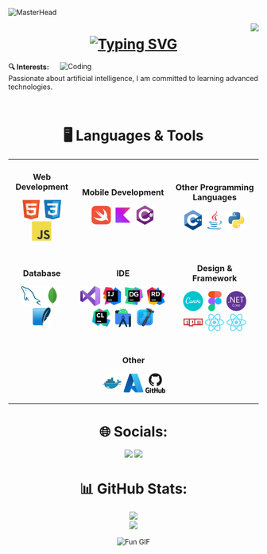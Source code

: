 ![MasterHead](https://user-images.githubusercontent.com/90236635/232446433-d5540fa2-fe28-4bb8-b929-cdb51fe61336.gif)




<img src="https://visitor-badge.laobi.icu/badge?page_id=0wme.0wme&left_color=orange&right_color=orange" align="right" />

<h1 align="center">
<a href="https://git.io/typing-svg"><img src="https://readme-typing-svg.demolab.com?font=Madimi+One&pause=1000&color=F76E09&center=true&random=false&width=600&lines=Welcome+to+my+Github+profile+!;Hello%2C+my+name+is+Tom+!;I+am+a+computer+science+student" alt="Typing SVG" /></a>
</h1>

<div>
    <img alt="Coding" width="400" src="https://cdn.dribbble.com/users/1162077/screenshots/3848914/programmer.gif" align="right" />
    <p><strong>🔍 Interests:</strong> Passionate about artificial intelligence, I am committed to learning advanced technologies.</p>
</div>

<!-- Assurez-vous qu'il y a suffisamment d'espace entre les sections pour que le contenu ne se chevauche pas -->
<br clear="all"/>

<h1 align="center">🖥️ Languages & Tools</h2>

<table align="center">
  <tr>
    <td>
      <h3 align="center">Web Development</h3>
      <p align="center">
        <img src="https://raw.githubusercontent.com/devicons/devicon/master/icons/html5/html5-original.svg" width="40" height="40" title="HTML5"/>
        <img src="https://raw.githubusercontent.com/devicons/devicon/master/icons/css3/css3-original.svg" width="40" height="40" title="CSS3"/>
        <img src="https://raw.githubusercontent.com/devicons/devicon/master/icons/javascript/javascript-original.svg" width="40" height="40" title="JavaScript"/>
      </p>
    </td>
    <td>
      <h3 align="center">Mobile Development</h3>
      <p align="center">
        <img src="https://raw.githubusercontent.com/devicons/devicon/master/icons/swift/swift-original.svg" width="40" height="40" title="Swift"/>
        <img src="https://raw.githubusercontent.com/devicons/devicon/master/icons/kotlin/kotlin-original.svg" width="40" height="40" title="Kotlin"/>
        <img src="https://raw.githubusercontent.com/devicons/devicon/master/icons/csharp/csharp-original.svg" width="40" height="40" title="C#"/>
      </p>
    </td>
    <td>
      <h3 align="center">Other Programming Languages</h3>
      <p align="center">
        <img src="https://raw.githubusercontent.com/devicons/devicon/master/icons/cplusplus/cplusplus-original.svg" width="40" height="40" title="C++"/>
        <img src="https://raw.githubusercontent.com/devicons/devicon/master/icons/java/java-original.svg" width="40" height="40" title="Java"/>
        <img src="https://raw.githubusercontent.com/devicons/devicon/master/icons/python/python-original.svg" width="40" height="40" title="Python"/>
      </p>
    </td>
  </tr>
  <tr>
    <td>
      <h3 align="center">Database</h3>
      <p align="center">
        <img src="https://raw.githubusercontent.com/devicons/devicon/master/icons/mysql/mysql-original.svg" width="40" height="40" title="MySQL"/>
        <img src="https://raw.githubusercontent.com/devicons/devicon/master/icons/mongodb/mongodb-original.svg" width="40" height="40" title="MongoDB"/>
        <img src="https://raw.githubusercontent.com/devicons/devicon/master/icons/sqlite/sqlite-original.svg" width="40" height="40" title="SQLite"/>
      </p>
    </td>
    <td>
      <h3 align="center">IDE</h3>
      <p align="center">
        <img src="https://raw.githubusercontent.com/devicons/devicon/master/icons/visualstudio/visualstudio-original.svg" width="40" height="40" title="Visual Studio"/>
        <img src="https://raw.githubusercontent.com/devicons/devicon/master/icons/intellij/intellij-original.svg" width="40" height="40" title="IntelliJ IDEA"/>
        <img src="https://raw.githubusercontent.com/devicons/devicon/master/icons/datagrip/datagrip-original.svg" width="40" height="40" title="DataGrip"/>
        <img src="https://raw.githubusercontent.com/devicons/devicon/master/icons/rider/rider-original.svg" width="40" height="40" title="Rider"/>
        <img src="https://raw.githubusercontent.com/devicons/devicon/master/icons/clion/clion-original.svg" width="40" height="40" title="CLion"/>
        <img src="https://raw.githubusercontent.com/devicons/devicon/master/icons/androidstudio/androidstudio-original.svg" width="40" height="40" title="Android Studio"/>
        <img src="https://raw.githubusercontent.com/devicons/devicon/master/icons/xcode/xcode-original.svg" width="40" height="40" title="Xcode"/>
      </p>
    </td>
    <td>
      <h3 align="center">Design & Framework</h3>
      <p align="center">
        <img src="https://raw.githubusercontent.com/devicons/devicon/master/icons/canva/canva-original.svg" width="40" height="40" title="Canva"/>
        <img src="https://raw.githubusercontent.com/devicons/devicon/master/icons/figma/figma-original.svg" width="40" height="40" title="Figma"/>
        <img src="https://raw.githubusercontent.com/devicons/devicon/master/icons/dotnetcore/dotnetcore-original.svg" width="40" height="40" title=".Net"/>
        <img src="https://raw.githubusercontent.com/devicons/devicon/master/icons/npm/npm-original-wordmark.svg" width="40" height="40" title="NPM"/>
        <img src="https://raw.githubusercontent.com/devicons/devicon/master/icons/react/react-original.svg" width="40" height="40" title="React"/>
        <img src="https://raw.githubusercontent.com/devicons/devicon/master/icons/react/react-original.svg" width="40" height="40" title="React Native"/>
      </p>
    </td>
  </tr>
  <tr>
    <td colspan="3">
      <h3 align="center">Other</h3>
      <p align="center">
        <img src="https://raw.githubusercontent.com/devicons/devicon/master/icons/docker/docker-original.svg" width="40" height="40" title="Docker"/>
        <img src="https://raw.githubusercontent.com/devicons/devicon/master/icons/azure/azure-original.svg" width="40" height="40" title="Azure"/>
        <img src="https://raw.githubusercontent.com/devicons/devicon/master/icons/github/github-original-wordmark.svg" width="40" height="40" title="GitHub"/>
      </p>
    </td>
  </tr>
</table>


<h1 align="center">🌐 Socials:</h1>
<p align="center">
  <a href="https://discord.gg/Owme_"><img src="https://img.shields.io/badge/Discord-%237289DA.svg?logo=discord&logoColor=white"/></a>
  <a href="https://linkedin.com/in/https://www.linkedin.com/feed/"><img src="https://img.shields.io/badge/LinkedIn-%230077B5.svg?logo=linkedin&logoColor=white"/></a>
</p>

<h1 align="center">📊 GitHub Stats:</h1>
<p align="center">
  <img src="https://github-readme-streak-stats.herokuapp.com/?user=0wme&theme=dark&hide_border=true"/><br/>
  <img src="https://github-readme-stats.vercel.app/api/top-langs/?username=0wme&theme=dark&hide_border=true&include_all_commits=false&count_private=true&layout=compact"/>
</p>

<p align="center">
  <img src="https://user-images.githubusercontent.com/115187902/230700872-d5f44b85-56c7-4e27-80a4-6e2db901e60c.gif" alt="Fun GIF">
</p>


